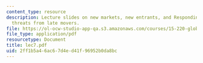 ```yaml
---
content_type: resource
description: Lecture slides on new markets, new entrants, and Responding to strategic
  threats from late movers.
file: https://ol-ocw-studio-app-qa.s3.amazonaws.com/courses/15-220-global-strategy-and-organization-spring-2008/2ff1b5a46ac67d4ed41f96952b0da8bc_lec7.pdf
file_type: application/pdf
resourcetype: Document
title: lec7.pdf
uid: 2ff1b5a4-6ac6-7d4e-d41f-96952b0da8bc
---
```

